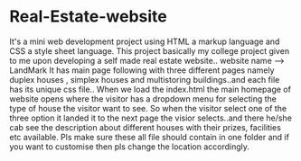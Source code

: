 # Real-Estate-website
It's a mini web development project using HTML a markup language and CSS a style sheet language. 
This project basically my college project given to me upon developing a self made real estate website..
website name --> LandMark
It has main page following with three different pages namely duplex houses , simplex houses and multistoring buildings..and each file has its unique css file..
When we load the index.html the main homepage of website opens where the visitor has a dropdown menu for selecting the type of house the visitor want to see. So when 
the visitor select one of the three option it landed it to the next page the visior selects..and there he/she cab see the description about different houses with their prizes, 
facilities etc available.
Pls make sure these all file should contain in one folder and if you want to customise then pls change the location accordingly.

